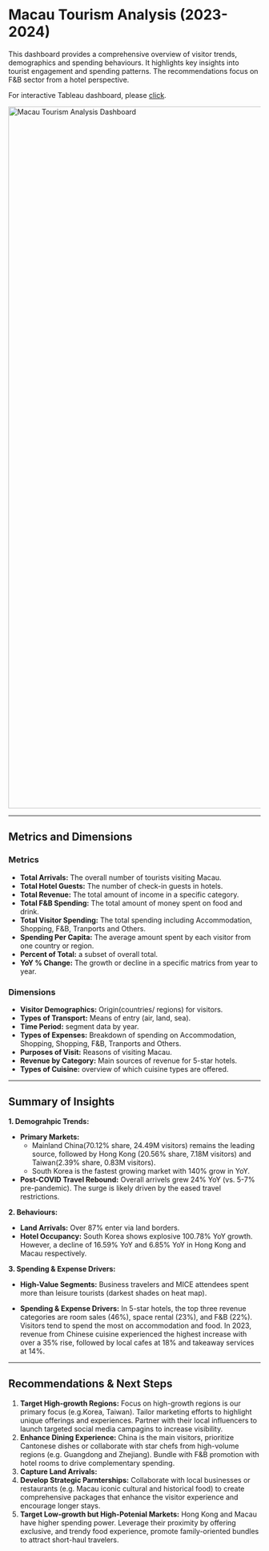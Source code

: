 # Macau Tourism Analysis (2023-2024)

This dashboard provides a comprehensive overview of visitor trends, demographics and spending behaviours. It highlights key insights into tourist engagement and spending patterns. The recommendations focus on F&B sector from a hotel perspective.

For interactive Tableau dashboard, please [click](https://public.tableau.com/views/FBTrend_17471272047420/MacauTourismAnalysisDashboard?:language=en-GB&:sid=&:redirect=auth&:display_count=n&:origin=viz_share_link).

<img width="1399" alt="Macau Tourism Analysis Dashboard" src="https://github.com/user-attachments/assets/bb22019d-5960-499a-bab7-7ce5f70e0218" />


---

## Metrics and Dimensions
### Metrics
- **Total Arrivals:** The overall number of tourists visiting Macau.
- **Total Hotel Guests:** The number of check-in guests in hotels.
- **Total Revenue:** The total amount of income in a specific category.
- **Total F&B Spending:** The total amount of money spent on food and drink.
- **Total Visitor Spending:** The total spending including Accommodation, Shopping, F&B, Tranports and Others.
- **Spending Per Capita:** The average amount spent by each visitor from one country or region.
- **Percent of Total:** a subset of overall total.
- **YoY % Change:** The growth or decline in a specific matrics from year to year.

### Dimensions
- **Visitor Demographics:** Origin(countries/ regions) for visitors.
- **Types of Transport:** Means of entry (air, land, sea).
- **Time Period:** segment data by year.
- **Types of Expenses:** Breakdown of spending on Accommodation, Shopping, Shopping, F&B, Tranports and Others.
- **Purposes of Visit:** Reasons of visiting Macau.
- **Revenue by Category:** Main sources of revenue for 5-star hotels.
- **Types of Cuisine:** overview of which cuisine types are offered.

---

## Summary of Insights
**1. Demograhpic Trends:**
- **Primary Markets:**
  - Mainland China(70.12% share, 24.49M visitors) remains the leading source, followed by Hong Kong (20.56% share, 7.18M visitors) and Taiwan(2.39% share, 0.83M visitors).
  - South Korea is the fastest growing market with 140% grow in YoY. 
- **Post-COVID Travel Rebound:** Overall arrivels grew 24% YoY (vs. 5-7% pre-pandemic). The surge is likely driven by the eased travel restrictions.


**2. Behaviours:**
- **Land Arrivals:** Over 87% enter via land borders.
- **Hotel Occupancy:** South Korea shows explosive 100.78% YoY growth. However, a decline of 16.59% YoY and 6.85% YoY in Hong Kong and Macau respectively.

**3. Spending & Expense Drivers:**
- **High-Value Segments:** Business travelers and MICE attendees spent more than leisure tourists (darkest shades on heat map).


- **Spending & Expense Drivers:** In 5-star hotels, the top three revenue categories are room sales (46%), space rental (23%), and F&B (22%). Visitors tend to spend the most on accommodation and food. In 2023, revenue from Chinese cuisine experienced the highest increase with over a 35% rise, followed by local cafes at 18% and takeaway services at 14%.

---

## Recommendations & Next Steps
1. **Target High-growth Regions:** Focus on high-growth regions is our primary focus (e.g.Korea, Taiwan). Tailor marketing efforts to highlight unique offerings and experiences. Partner with their local influencers to launch targeted social media campagins to increase visibility.
2. **Enhance Dining Experience:** China is the main visitors, prioritize Cantonese dishes or collaborate with star chefs from high-volume regions (e.g. Guangdong and Zhejiang). Bundle with F&B promotion with hotel rooms to drive complementary spending.
3. **Capture Land Arrivals:** 
4. **Develop Strategic Parnterships:** Collaborate with local businesses or restaurants (e.g. Macau iconic cultural and historical food) to create comprehensive packages that enhance the visitor experience and encourage longer stays.
5. **Target Low-growth but High-Potenial Markets:** Hong Kong and Macau have higher spending power. Leverage their proximity by offering exclusive, and trendy food experience, promote family-oriented bundles to attract short-haul travelers.


